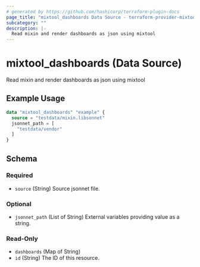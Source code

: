 ```yaml
---
# generated by https://github.com/hashicorp/terraform-plugin-docs
page_title: "mixtool_dashboards Data Source - terraform-provider-mixtool"
subcategory: ""
description: |-
  Read mixin and render dashboards as json using mixtool
---
```


# mixtool_dashboards (Data Source)

Read mixin and render dashboards as json using mixtool

## Example Usage

```terraform
data "mixtool_dashboards" "example" {
  source = "testdata/mixin.libsonnet"
  jsonnet_path = [
    "testdata/vendor"
  ]
}
```

<!-- schema generated by tfplugindocs -->
## Schema

### Required

- `source` (String) Source jsonnet file.

### Optional

- `jsonnet_path` (List of String) External variables providing value as a string.

### Read-Only

- `dashboards` (Map of String)
- `id` (String) The ID of this resource.
